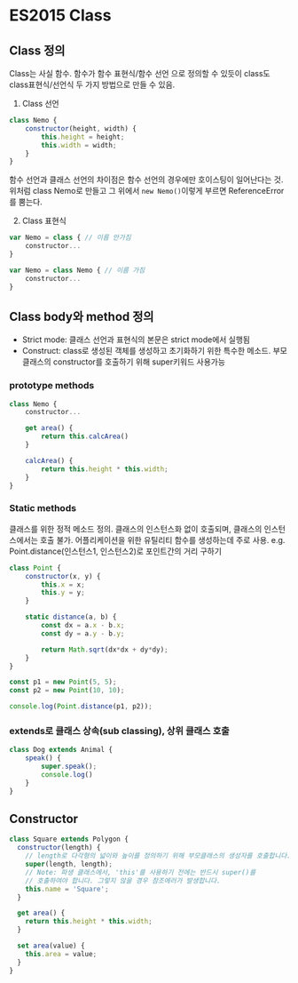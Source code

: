# ES2015 Class

## Class 정의
Class는 사실 함수. 함수가 함수 표현식/함수 선언 으로 정의할 수 있듯이 class도 class표현식/선언식 두 가지 방법으로 만들 수 있음.

1. Class 선언
```js
class Nemo {
    constructor(height, width) {
        this.height = height;
        this.width = width;
    }
}
```
함수 선언과 클래스 선언의 차이점은 함수 선언의 경우에만 호이스팅이 일어난다는 것.
위처럼 class Nemo로 만들고 그 위에서 `new Nemo()`이렇게 부르면 ReferenceError를 뿜는다.

2. Class 표현식
```js
var Nemo = class { // 이름 안가짐
    constructor...
}

var Nemo = class Nemo { // 이름 가짐
    constructor...
}
```

## Class body와 method 정의
- Strict mode: 클래스 선언과 표현식의 본문은 strict mode에서 실행됨
- Construct: class로 생성된 객체를 생성하고 초기화하기 위한 특수한 메소드. 부모 클래스의 constructor를 호출하기 위해 super키워드 사용가능

### prototype methods
```js
class Nemo {
    constructor...

    get area() { 
        return this.calcArea()
    }

    calcArea() {
        return this.height * this.width;
    }
}
```

### Static methods
클래스를 위한 정적 메소드 정의. 클래스의 인스턴스화 없이 호출되며, 클래스의 인스턴스에서는 호출 불가.
어플리케이션을 위한 유틸리티 함수를 생성하는데 주로 사용.
e.g. Point.distance(인스턴스1, 인스턴스2)로 포인트간의 거리 구하기
```js
class Point {
    constructor(x, y) {
        this.x = x;
        this.y = y;
    }

    static distance(a, b) {
        const dx = a.x - b.x;
        const dy = a.y - b.y;

        return Math.sqrt(dx*dx + dy*dy);
    }
}

const p1 = new Point(5, 5);
const p2 = new Point(10, 10);

console.log(Point.distance(p1, p2));
```

### extends로 클래스 상속(sub classing), 상위 클래스 호출
```js
class Dog extends Animal {
    speak() {
        super.speak();
        console.log()
    }
}
```

## Constructor
```js
class Square extends Polygon {
  constructor(length) {
    // length로 다각형의 넓이와 높이를 정의하기 위해 부모클래스의 생성자를 호출합니다.
    super(length, length);
    // Note: 파생 클래스에서, 'this'를 사용하기 전에는 반드시 super()를
    // 호출하여야 합니다. 그렇지 않을 경우 참조에러가 발생합니다.
    this.name = 'Square';
  }

  get area() {
    return this.height * this.width;
  }

  set area(value) {
    this.area = value;
  } 
}
```
